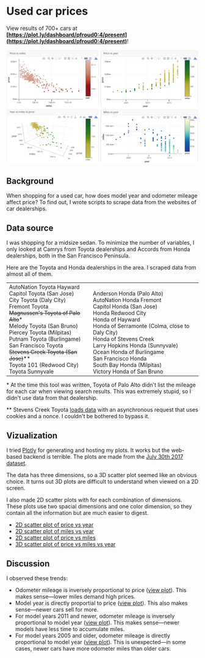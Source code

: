 # Used car prices

View results of 700+ cars at **[https://plot.ly/dashboard/pfroud0:4/present](https://plot.ly/dashboard/pfroud0:4/present)**!

<p align="center" style="text-align: center">
<a href="https://plot.ly/dashboard/pfroud0:4/present">
<img src="dashboard-screenshot.png?raw=true" alt="screenshot of graphs"></a>
</p>

## Background

When shopping for a used car, how does model year and odometer mileage affect price? To find out, I wrote scripts to scrape data from the websites of car dealerships.

## Data source

I was shopping for a midsize sedan. To minimize the number of variables, I only looked at Camrys from Toyota dealerships and Accords from Honda dealerships, both in the San Francisco Peninsula.

Here are the Toyota and Honda dealerships in the area. I scraped data from almost all of them.

<table><tr><td>
AutoNation Toyota Hayward                        <br>
Capitol Toyota (San Jose)                        <br>
City Toyota (Daly City)                          <br>
Fremont Toyota                                   <br>
<del>Magnussen's Toyota of Palo Alto</del>*      <br>
Melody Toyota (San Bruno)                        <br>
Piercey Toyota (Milpitas)                        <br>
Putnam Toyota (Burlingame)                       <br>
San Francisco Toyota                             <br>
<del>Stevens Creek Toyota (San Jose)</del>**     <br>
Toyota 101 (Redwood City)                        <br>
Toyota Sunnyvale                                 <br>
</td><td>                                        <br>
Anderson Honda (Palo Alto)                       <br>
AutoNation Honda Fremont                         <br>
Capitol Honda (San Jose)                         <br>
Honda Redwood City                               <br>
Honda of Hayward                                 <br>
Honda of Serramonte (Colma, close to Daly City)  <br>
Honda of Stevens Creek                           <br>
Larry Hopkins Honda (Sunnyvale)                  <br>
Ocean Honda of Burlingame                        <br>
San Francisco Honda                              <br>
South Bay Honda (Milpitas)                       <br>
Victory Honda of San Bruno                       <br>
</td></tr></table>

\* At the time this tool was written, Toyota of Palo Alto didn't list the mileage for each car when viewing search results. This was extremely stupid, so I didn't use data from that dealership.

\*\* Stevens Creek Toyota [loads data](http://www.stevenscreektoyota.com/used-vehicles/certified-pre-owned-vehicles/#action=im_ajax_call&perform=get_results&_post_id=6&make%5B%5D=Toyota&page=1&show_all_filters=false&model%5B%5D=Camry) with an asynchronous request that uses cookies and a nonce. I couldn't be bothered to bypass it.

## Vizualization

I tried [Plotly](https://plot.ly/) for generating and hosting my plots. It works but the web-based backend is terrible. The plots are made from the [July 30th 2017 dataset](output%2007-30-2017/output.csv).

The data has three dimensions, so a 3D scatter plot seemed like an obvious choice. It turns out 3D plots are difficult to understand when viewed on a 2D screen.

I also made 2D scatter plots with for each combination of dimensions. These plots use two spacial dimensions and one color dimension, so they contain all the information but are much easier to digest.

- [2D scatter plot of price vs year](https://plot.ly/~pfroud0/5.embed)
- [2D scatter plot of miles vs year](https://plot.ly/~pfroud0/3.embed)
- [2D scatter plot of price vs miles](https://plot.ly/~pfroud0/2.embed)
- [3D scatter plot of price vs miles vs year](https://plot.ly/~pfroud0/1.embed)

## Discussion

I observed these trends:

* Odometer mileage is inversely proportional to price ([view plot](https://plot.ly/~pfroud0/2.embed)). This makes sense&mdash;lower miles demand high prices. 
* Model year is directly proportial to price ([view plot](https://plot.ly/~pfroud0/5.embed)). This also makes sense&mdash;newer cars sell for more.
* For model years 2011 and newer, odometer mileage is inversely proportional to model year ([view plot](https://plot.ly/~pfroud0/3.embed)). This makes sense&mdash;newer models have less time to accumulate miles.
* For model years 2005 and older, odometer mileage is directly proportional to model year ([view plot](https://plot.ly/~pfroud0/3.embed)). This is unexpected&mdash;in some cases, newer cars have more odometer miles than older cars.
